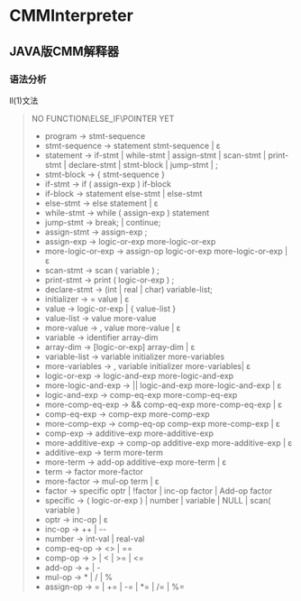 # CMMInterpreter  

## JAVA版CMM解释器

### 语法分析

ll(1)文法  
>
> NO FUNCTION\ELSE_IF\POINTER YET
>
> + program -> stmt-sequence  
> + stmt-sequence -> statement stmt-sequence | ε
> + statement -> if-stmt | while-stmt | assign-stmt | scan-stmt | print-stmt | declare-stmt | stmt-block | jump-stmt | ;  
> + stmt-block -> { stmt-sequence }  
> + if-stmt -> if ( assign-exp ) if-block  
> + if-block -> statement else-stmt | else-stmt
> + else-stmt -> else statement | ε
> + while-stmt -> while ( assign-exp ) statement  
> + jump-stmt -> break; | continue;  
> + assign-stmt -> assign-exp ;  
> + assign-exp -> logic-or-exp more-logic-or-exp
> + more-logic-or-exp -> assign-op logic-or-exp  more-logic-or-exp | ε  
> + scan-stmt -> scan ( variable ) ;  
> + print-stmt -> print ( logic-or-exp ) ;  
> + declare-stmt -> (int | real | char) variable-list;  
> + initializer -> = value | ε  
> + value -> logic-or-exp | { value-list }
> + value-list -> value more-value  
> + more-value -> , value more-value | ε  
> + variable -> identifier array-dim
> + array-dim -> [logic-or-exp] array-dim | ε  
> + variable-list -> variable initializer more-variables  
> + more-variables -> , variable initializer more-variables| ε  
> + logic-or-exp -> logic-and-exp more-logic-and-exp  
> + more-logic-and-exp -> || logic-and-exp more-logic-and-exp | ε  
> + logic-and-exp -> comp-eq-exp more-comp-eq-exp  
> + more-comp-eq-exp -> && comp-eq-exp more-comp-eq-exp | ε  
> + comp-eq-exp -> comp-exp more-comp-exp  
> + more-comp-exp -> comp-eq-op comp-exp more-comp-exp | ε  
> + comp-exp -> additive-exp more-additive-exp  
> + more-additive-exp -> comp-op additive-exp more-additive-exp | ε  
> + additive-exp -> term more-term  
> + more-term -> add-op additive-exp more-term | ε  
> + term -> factor more-factor  
> + more-factor -> mul-op term | ε  
> + factor -> specific optr | !factor | inc-op factor | Add-op factor  
> + specific -> ( logic-or-exp ) | number | variable | NULL | scan( variable )  
> + optr -> inc-op | ε  
> + inc-op -> ++ | --  
> + number -> int-val | real-val  
> + comp-eq-op -> <> | ==  
> + comp-op -> > | < | >= | <=  
> + add-op -> + | -  
> + mul-op -> * | / | %  
> + assign-op -> = | += | -= | *= | /= | %=  
